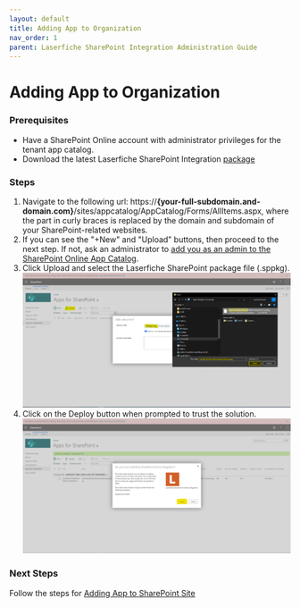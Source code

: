 ```yaml
---
layout: default
title: Adding App to Organization
nav_order: 1
parent: Laserfiche SharePoint Integration Administration Guide
---
```


# Adding App to Organization


### Prerequisites
  - Have a SharePoint Online account with administrator privileges for the tenant app catalog.
  - Download the latest Laserfiche SharePoint Integration [package](../assets/LaserficheSharePointOnlineIntegration.sppkg)

### Steps
1. Navigate to the following url: https://<b>{your-full-subdomain.and-domain.com}</b>/sites/appcatalog/AppCatalog/Forms/AllItems.aspx, where the part in curly braces is replaced by the domain and subdomain of your SharePoint-related websites.
1. If you can see the "+New" and "Upload" buttons, then proceed to the next step. If not, ask an administrator to [add you as an admin to the SharePoint Online App Catalog](https://learn.microsoft.com/en-us/office365/customlearning/addappadmin#add-an-administrator).
1. Click Upload and select the Laserfiche SharePoint package file (.sppkg).
<a href="../assets/images/uploadSolution.png"><img src="../assets/images/uploadSolution.png"></a>
1. Click on the Deploy button when prompted to trust the solution.
<a href="../assets/images/trustSolution.png"><img src="../assets/images/trustSolution.png"></a>

### Next Steps
Follow the steps for [Adding App to SharePoint Site](./adding-app-to-sp-site)
